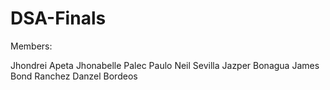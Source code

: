 # DSA-Finals

Members:

Jhondrei Apeta
Jhonabelle Palec
Paulo Neil Sevilla
Jazper Bonagua
James Bond Ranchez
Danzel Bordeos
